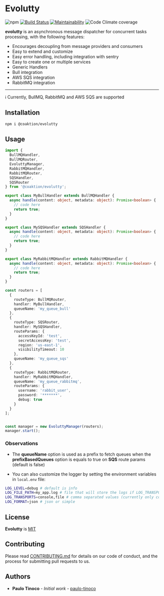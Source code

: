 # Evolutty

![npm](https://img.shields.io/npm/dm/@coaktion/evolutty)
[![Build Status](https://github.com/bbc/sqs-consumer/actions/workflows/test.yml/badge.svg?branch=main)](https://github.com/paulo-tinoco/evolutty/actions/workflows/test.yml)
[![Maintainability](https://api.codeclimate.com/v1/badges/5b858ac139de92c496b9/maintainability)](https://codeclimate.com/github/paulo-tinoco/evolutty/maintainability)
![Code Climate coverage](https://img.shields.io/codeclimate/coverage/paulo-tinoco/evolutty)

**evolutty** is an asynchronous message dispatcher for concurrent tasks processing, with the following features:

- Encourages decoupling from message providers and consumers
- Easy to extend and customize
- Easy error handling, including integration with sentry
- Easy to create one or multiple services
- Generic Handlers
- Bull integration
- AWS SQS integration
- RabbitMQ integration

---

:information_source: Currently, BullMQ, RabbitMQ and AWS SQS are supported

## Installation

```bash
npm i @coaktion/evolutty
```

## Usage

```typescript
import {
  BullMQHandler,
  BullMQRouter,
  EvoluttyManager,
  RabbitMQHandler,
  RabbitMQRouter,
  SQSHandler,
  SQSRouter
} from '@coaktion/evolutty';

export class MyBullHandler extends BullMQHandler {
  async handle(content: object, metadata: object): Promise<boolean> {
    // code here
    return true;
  }
}

export class MySQSHandler extends SQSHandler {
  async handle(content: object, metadata: object): Promise<boolean> {
    // code here
    return true;
  }
}

export class MyRabbitMQHandler extends RabbitMQHandler {
  async handle(content: object, metadata: object): Promise<boolean> {
    // code here
    return true;
  }
}

const routers = [
  {
    routeType: BullMQRouter,
    handler: MyBullHandler,
    queueName: 'my_queue_bull'
  },
  {
    routeType: SQSRouter,
    handler: MySQSHandler,
    routeParams: {
      accessKeyId: 'test',
      secretAccessKey: 'test',
      region: 'us-east-1',
      visibilityTimeout: 10
    },
    queueName: 'my_queue_sqs'
  },
  {
    routeType: RabbitMQRouter,
    handler: MyRabbitMQHandler,
    queueName: 'my_queue_rabbitmq',
    routeParams: {
      username: 'rabbit_user',
      password: '*******',
      debug: true
    }
  }
];


const manager = new EvoluttyManager(routers);
manager.start();
```

### Observations

- The **queueName** option is used as a prefix to fetch queues when the **prefixBasedQueues** option is equals to true on **SQS** route params (default is false)

- You can also customize the logger by setting the environment variables in `local.env` file:

```bash
LOG_LEVEL=debug # default is info
LOG_FILE_PATH=my_app.log # file that will store the logs if LOG_TRANSPORTS contains file
LOG_TRANSPORTS=console,file # comma separated values (currently only console and file are supported)
LOG_FORMAT=json # json or simple
```

## License

**Evolutty** is [MIT](./LICENSE)

## Contributing

Please read [CONTRIBUTING.md](.github/CONTRIBUTING.md) for details on our code of conduct, and the process for submitting pull requests to us.

## Authors

- **Paulo Tinoco** - _Initial work_ - [paulo-tinoco](https://github.com/paulo-tinoco)
